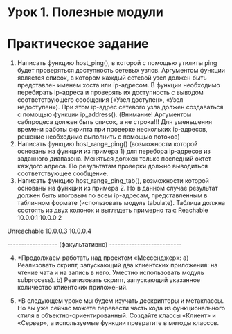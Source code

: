 # Урок 1. Полезные модули
# Практическое задание

1. Написать функцию host_ping(), в которой с помощью утилиты ping будет проверяться доступность сетевых узлов.
   Аргументом функции является список, в котором каждый сетевой узел должен быть представлен именем хоста или
   ip-адресом. В функции необходимо перебирать ip-адреса и проверять их доступность с выводом соответствующего
   сообщения («Узел доступен», «Узел недоступен»). При этом ip-адрес сетевого узла должен создаваться с помощью функции
   ip_address(). (Внимание! Аргументом сабпроцеса должен быть список, а не строка!!! Для уменьшения времени работы
   скрипта при проверке нескольких ip-адресов, решение необходимо выполнить с помощью потоков)
2. Написать функцию host_range_ping() (возможности которой основаны на функции из примера 1) для перебора ip-адресов из
   заданного диапазона. Меняться должен только последний октет каждого адреса. По результатам проверки должно выводиться
   соответствующее сообщение.
3. Написать функцию host_range_ping_tab(), возможности которой основаны на функции из примера 2. Но в данном случае
   результат должен быть итоговым по всем ip-адресам, представленным в табличном формате (использовать модуль tabulate).
   Таблица должна состоять из двух колонок и выглядеть примерно так:
   Reachable
   10.0.0.1
   10.0.0.2

Unreachable
10.0.0.3
10.0.0.4

------------------ (факультативно) --------------------------

4. *Продолжаем работать над проектом «Мессенджер»:
   a) Реализовать скрипт, запускающий два клиентских приложения: на чтение чата и на запись в него. Уместно использовать
   модуль subprocess).
   b) Реализовать скрипт, запускающий указанное количество клиентских приложений.

5. *В следующем уроке мы будем изучать дескрипторы и метаклассы. Но вы уже сейчас можете перевести часть кода из
   функционального стиля в объектно-ориентированный. Создайте классы «Клиент» и «Сервер», а используемые функции
   превратите в методы классов.
